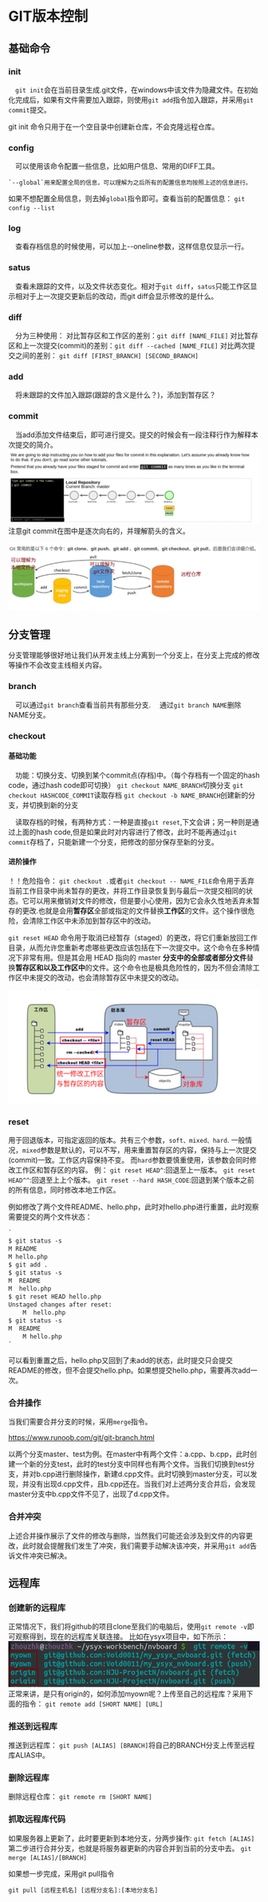 # GIT版本控制

## 基础命令

### init
&emsp;`git init`会在当前目录生成.git文件，在windows中该文件为隐藏文件。在初始化完成后，如果有文件需要加入跟踪，则使用`git add`指令加入跟踪，并采用`git commit`提交。

git init 命令只用于在一个空目录中创建新仓库，不会克隆远程仓库。

### config
&emsp;可以使用该命令配置一些信息，比如用户信息、常用的DIFF工具。

    `--global`用来配置全局的信息，可以理解为之后所有的配置信息均按照上述的信息进行。
如果不想配置全局信息，则去掉`global`指令即可。查看当前的配置信息：
`git config --list`

### log
&emsp;查看存档信息的时候使用，可以加上--oneline参数，这样信息仅显示一行。

### satus
&emsp;查看未跟踪的文件，以及文件状态变化。相对于`git diff`，`satus`只能工作区显示相对于上一次提交更新后的改动，而git diff会显示修改的是什么。

### diff
&emsp;分为三种使用：
对比暂存区和工作区的差别：`git diff [NAME_FILE]`
对比暂存区和上一次提交(commit)的差别：`git diff --cached [NAME_FILE]`
对比两次提交之间的差别：
`git diff [FIRST_BRANCH] [SECOND_BRANCH]`

### add
&emsp;将未跟踪的文件加入跟踪(跟踪的含义是什么？)，添加到暂存区？

### commit

&emsp;当add添加文件结束后，即可进行提交。提交的时候会有一段注释行作为解释本次提交的简介。
![](./Pic/GIT_commit.png)
注意git commit在图中是逐次向右的，并理解箭头的含义。

![GIT常用指令图解](Pic/GIT常用指令图解.png)


## 分支管理
分支管理能够很好地让我们从开发主线上分离到一个分支上，在分支上完成的修改等操作不会改变主线相关内容。


### branch
&emsp;可以通过`git branch`查看当前共有那些分支.
&emsp;通过`git branch NAME`删除NAME分支。

### checkout

#### 基础功能
&emsp;功能：切换分支、切换到某个commit点(存档)中。（每个存档有一个固定的hash code，通过hash code即可切换）
`git checkout NAME_BRANCH`切换分支
`git checkout HASHCODE_COMMIT`读取存档
`git checkout -b NAME_BRANCH`创建新的分支，并切换到新的分支

&emsp;读取存档的时候，有两种方式：一种是直接`git reset`,下文会讲；另一种则是通过上面的hash code,但是如果此时对内容进行了修改，此时不能再通过`git commit`存档了，只能新建一个分支，把修改的部分保存至新的分支。

#### 进阶操作
！！危险指令：
`git checkout .`或者`git checkout -- NAME_FILE`命令用于丢弃当前工作目录中尚未暂存的更改，并将工作目录恢复到与最后一次提交相同的状态。它可以用来撤销对文件的修改，但是要小心使用，因为它会永久性地丢弃未暂存的更改.也就是会用**暂存区**全部或指定的文件替换**工作区**的文件。这个操作很危险，会清除工作区中未添加到暂存区中的改动。

`git reset HEAD` 命令用于取消已经暂存（staged）的更改，将它们重新放回工作目录，从而允许您重新考虑哪些更改应该包括在下一次提交中。这个命令在多种情况下非常有用。但是其会用 HEAD 指向的 master **分支中的全部或者部分文件**替换**暂存区和以及工作区中**的文件。这个命令也是极具危险性的，因为不但会清除工作区中未提交的改动，也会清除暂存区中未提交的改动。

![git图解](Pic/GIT图解.png)

### reset
用于回退版本，可指定返回的版本。共有三个参数，`soft、mixed、hard`.
一般情况，`mixed`参数是默认的，可以不写，用来重置暂存区的内容，保持与上一次提交(commit)一致。工作区内容保持不变。
而`hard`参数要慎重使用，该参数会同时修改工作区和暂存区的内容。
例：
`git reset HEAD^`:回退至上一版本。
`git reset HEAD^^`:回退至上上个版本。
`git reset --hard HASH_CODE`:回退到某个版本之前的所有信息，同时修改本地工作区。

例如修改了两个文件README、hello.php，此时对hello.php进行重置，此时观察需要提交的两个文件状态：

    `
    $ git status -s
    M README
    M hello.php
    $ git add .
    $ git status -s
    M  README
    M  hello.php
    $ git reset HEAD hello.php 
    Unstaged changes after reset:
        M  hello.php
    $ git status -s
    M  README
        M hello.php
    `
可以看到重置之后，hello.php又回到了未add的状态，此时提交只会提交README的修改，但不会提交hello.php。如果想提交hello.php，需要再次add一次。


### 合并操作

当我们需要合并分支的时候，采用`merge`指令。

https://www.runoob.com/git/git-branch.html

以两个分支master、test为例。在master中有两个文件：a.cpp、b.cpp，此时创建一个新的分支test，此时的test分支中同样也有两个文件。当我们切换到test分支，并对b.cpp进行删除操作，新建d.cpp文件。此时切换到master分支，可以发现，并没有出现d.cpp文件，且b.cpp还在。当我们对上述两分支合并后，会发现master分支中b.cpp文件不见了，出现了d.cpp文件。

### 合并冲突
上述合并操作展示了文件的修改与删除，当然我们可能还会涉及到文件的内容更改，此时就会提醒我们发生了冲突，我们需要手动解决该冲突，并采用`git add`告诉文件冲突已解决。


## 远程库

### 创建新的远程库
正常情况下，我们将github的项目clone至我们的电脑后，使用`git remote -v`即可观察得到，现在的远程库关联连接。
比如在ysyx项目中，如下所示：
![两个远程库](Pic/remote.png)
正常来讲，是只有origin的，如何添加myown呢？上传至自己的远程库？采用下面的指令：
`git remote add [SHORT NAME] [URL]`

### 推送到远程库
推送到远程库：
`git push [ALIAS] [BRANCH]`将自己的BRANCH分支上传至远程库ALIAS中。

### 删除远程库
删除远程仓库：
`git remote rm [SHORT NAME]`

### 抓取远程库代码
如果服务器上更新了，此时要更新到本地分支，分两步操作:
`git fetch [ALIAS]`第二步进行合并分支，也就是将服务器更新的内容合并到当前的分支中去。
`git merge [ALIAS]/[BRANCH]`

如果想一步完成，采用git pull指令

`git pull [远程主机名] [远程分支名]:[本地分支名]`
